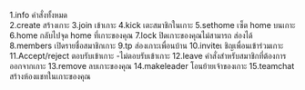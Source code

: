 1.info คำสั่งทั้งหมด <br>
2.create สร้างเกาะ
3.join เข้าเกาะ
4.kick เตะสมาชิกในเกาะ
5.sethome เซ็ต home บนเกาะ
6.home กลับไปจุด home ที่เกาะของคุณ
7.lock ปิดเกาะของคุณไม่สามารถ ส่องได้
8.members เปิดรายชื่อสมาชิกเกาะ
9.tp <ownerName> ส่องเกาะเพื่อนบ้าน
10.inviteเ ชิญเพื่อนเข้าร่วมเกาะ
11.Accept/reject 
ตอบรับเข้าเกาะ  -ไม่ตอบรับเข้าเกาะ
12.leave คำสั่งสำหรับสมาชิกที่ต้องการ ออกจากเกาะ
13.remove ลบเกาะของคุณ
14.makeleader โอนย้ายเจ้าของเกาะ
15.teamchat สร้างห้องแชทในเกาะของคุณ

